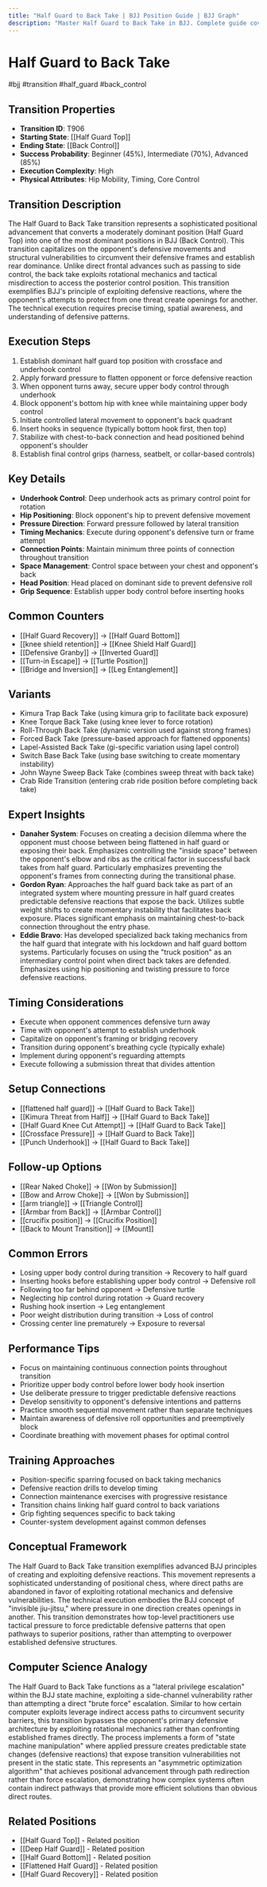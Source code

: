 ```yaml
---
title: "Half Guard to Back Take | BJJ Position Guide | BJJ Graph"
description: "Master Half Guard to Back Take in BJJ. Complete guide covering setup, control, escapes, and transitions."
---
```




<!-- Schema Markup for SEO -->
<script type="application/ld+json">
{
  "@context": "https://schema.org",
  "@type": "FAQPage",
  "mainEntity": [
    {
      "@type": "Question",
      "name": "What happens if you make this mistake: Losing upper body control during transition?",
      "acceptedAnswer": {
        "@type": "Answer",
        "text": "This leads to: Recovery to half guard"
      }
    },
    {
      "@type": "Question",
      "name": "What happens if you make this mistake: Inserting hooks before establishing upper body control?",
      "acceptedAnswer": {
        "@type": "Answer",
        "text": "This leads to: Defensive roll"
      }
    },
    {
      "@type": "Question",
      "name": "What happens if you make this mistake: Following too far behind opponent?",
      "acceptedAnswer": {
        "@type": "Answer",
        "text": "This leads to: Defensive turtle"
      }
    },
    {
      "@type": "Question",
      "name": "What happens if you make this mistake: Neglecting hip control during rotation?",
      "acceptedAnswer": {
        "@type": "Answer",
        "text": "This leads to: Guard recovery"
      }
    },
    {
      "@type": "Question",
      "name": "What happens if you make this mistake: Rushing hook insertion?",
      "acceptedAnswer": {
        "@type": "Answer",
        "text": "This leads to: Leg entanglement"
      }
    }
  ]
}
</script>


<!-- Schema Markup for SEO -->
<script type="application/ld+json">
{
  "@context": "https://schema.org",
  "@type": "WebPage",
  "name": "Half Guard to Back Take",
  "description": "Master Half Guard to Back Take in BJJ. Complete guide covering setup, control, escapes, and transitions.",
  "url": "https://bjjgraph.com/positions/half-guard-to-back-take",
  "isPartOf": {
    "@type": "WebSite",
    "name": "BJJ Graph",
    "url": "https://bjjgraph.com"
  }
}
</script>


<script type="application/ld+json">
{
  "@context": "https://schema.org",
  "@type": "BreadcrumbList",
  "itemListElement": [
    {
      "@type": "ListItem",
      "position": 1,
      "name": "Home",
      "item": "https://bjjgraph.com/"
    },
    {
      "@type": "ListItem",
      "position": 2,
      "name": "Positions",
      "item": "https://bjjgraph.com/positions/"
    },
    {
      "@type": "ListItem",
      "position": 3,
      "name": "Half Guard to Back Take",
      "item": "https://bjjgraph.com/positions/half-guard-to-back-take"
    }
  ]
}
</script>


# Half Guard to Back Take
#bjj #transition #half_guard #back_control

## Transition Properties
- **Transition ID**: T906
- **Starting State**: [[Half Guard Top]]
- **Ending State**: [[Back Control]]
- **Success Probability**: Beginner (45%), Intermediate (70%), Advanced (85%)
- **Execution Complexity**: High
- **Physical Attributes**: Hip Mobility, Timing, Core Control

## Transition Description
The Half Guard to Back Take transition represents a sophisticated positional advancement that converts a moderately dominant position (Half Guard Top) into one of the most dominant positions in BJJ (Back Control). This transition capitalizes on the opponent's defensive movements and structural vulnerabilities to circumvent their defensive frames and establish rear dominance. Unlike direct frontal advances such as passing to side control, the back take exploits rotational mechanics and tactical misdirection to access the posterior control position. This transition exemplifies BJJ's principle of exploiting defensive reactions, where the opponent's attempts to protect from one threat create openings for another. The technical execution requires precise timing, spatial awareness, and understanding of defensive patterns.

## Execution Steps
1. Establish dominant half guard top position with crossface and underhook control
2. Apply forward pressure to flatten opponent or force defensive reaction
3. When opponent turns away, secure upper body control through underhook
4. Block opponent's bottom hip with knee while maintaining upper body control
5. Initiate controlled lateral movement to opponent's back quadrant
6. Insert hooks in sequence (typically bottom hook first, then top)
7. Stabilize with chest-to-back connection and head positioned behind opponent's shoulder
8. Establish final control grips (harness, seatbelt, or collar-based controls)

## Key Details
- **Underhook Control**: Deep underhook acts as primary control point for rotation
- **Hip Positioning**: Block opponent's hip to prevent defensive movement
- **Pressure Direction**: Forward pressure followed by lateral transition
- **Timing Mechanics**: Execute during opponent's defensive turn or frame attempt
- **Connection Points**: Maintain minimum three points of connection throughout transition
- **Space Management**: Control space between your chest and opponent's back
- **Head Position**: Head placed on dominant side to prevent defensive roll
- **Grip Sequence**: Establish upper body control before inserting hooks

## Common Counters
- [[Half Guard Recovery]] → [[Half Guard Bottom]]
- [[knee shield retention]] → [[Knee Shield Half Guard]]
- [[Defensive Granby]] → [[Inverted Guard]]
- [[Turn-in Escape]] → [[Turtle Position]]
- [[Bridge and Inversion]] → [[Leg Entanglement]]

## Variants
- Kimura Trap Back Take (using kimura grip to facilitate back exposure)
- Knee Torque Back Take (using knee lever to force rotation)
- Roll-Through Back Take (dynamic version used against strong frames)
- Forced Back Take (pressure-based approach for flattened opponents)
- Lapel-Assisted Back Take (gi-specific variation using lapel control)
- Switch Base Back Take (using base switching to create momentary instability)
- John Wayne Sweep Back Take (combines sweep threat with back take)
- Crab Ride Transition (entering crab ride position before completing back take)

## Expert Insights
- **Danaher System**: Focuses on creating a decision dilemma where the opponent must choose between being flattened in half guard or exposing their back. Emphasizes controlling the "inside space" between the opponent's elbow and ribs as the critical factor in successful back takes from half guard. Particularly emphasizes preventing the opponent's frames from connecting during the transitional phase.
- **Gordon Ryan**: Approaches the half guard back take as part of an integrated system where mounting pressure in half guard creates predictable defensive reactions that expose the back. Utilizes subtle weight shifts to create momentary instability that facilitates back exposure. Places significant emphasis on maintaining chest-to-back connection throughout the entry phase.
- **Eddie Bravo**: Has developed specialized back taking mechanics from the half guard that integrate with his lockdown and half guard bottom systems. Particularly focuses on using the "truck position" as an intermediary control point when direct back takes are defended. Emphasizes using hip positioning and twisting pressure to force defensive reactions.

## Timing Considerations
- Execute when opponent commences defensive turn away
- Time with opponent's attempt to establish underhook
- Capitalize on opponent's framing or bridging recovery
- Transition during opponent's breathing cycle (typically exhale)
- Implement during opponent's reguarding attempts
- Execute following a submission threat that divides attention

## Setup Connections
- [[flattened half guard]] → [[Half Guard to Back Take]]
- [[Kimura Threat from Half]] → [[Half Guard to Back Take]]
- [[Half Guard Knee Cut Attempt]] → [[Half Guard to Back Take]]
- [[Crossface Pressure]] → [[Half Guard to Back Take]]
- [[Punch Underhook]] → [[Half Guard to Back Take]]

## Follow-up Options
- [[Rear Naked Choke]] → [[Won by Submission]]
- [[Bow and Arrow Choke]] → [[Won by Submission]]
- [[arm triangle]] → [[Triangle Control]]
- [[Armbar from Back]] → [[Armbar Control]]
- [[crucifix position]] → [[Crucifix Position]]
- [[Back to Mount Transition]] → [[Mount]]

## Common Errors
- Losing upper body control during transition → Recovery to half guard
- Inserting hooks before establishing upper body control → Defensive roll
- Following too far behind opponent → Defensive turtle
- Neglecting hip control during rotation → Guard recovery
- Rushing hook insertion → Leg entanglement
- Poor weight distribution during transition → Loss of control
- Crossing center line prematurely → Exposure to reversal

## Performance Tips
- Focus on maintaining continuous connection points throughout transition
- Prioritize upper body control before lower body hook insertion
- Use deliberate pressure to trigger predictable defensive reactions
- Develop sensitivity to opponent's defensive intentions and patterns
- Practice smooth sequential movement rather than separate techniques
- Maintain awareness of defensive roll opportunities and preemptively block
- Coordinate breathing with movement phases for optimal control

## Training Approaches
- Position-specific sparring focused on back taking mechanics
- Defensive reaction drills to develop timing
- Connection maintenance exercises with progressive resistance
- Transition chains linking half guard control to back variations
- Grip fighting sequences specific to back taking
- Counter-system development against common defenses

## Conceptual Framework
The Half Guard to Back Take transition exemplifies advanced BJJ principles of creating and exploiting defensive reactions. This movement represents a sophisticated understanding of positional chess, where direct paths are abandoned in favor of exploiting rotational mechanics and defensive vulnerabilities. The technical execution embodies the BJJ concept of "invisible jiu-jitsu," where pressure in one direction creates openings in another. This transition demonstrates how top-level practitioners use tactical pressure to force predictable defensive patterns that open pathways to superior positions, rather than attempting to overpower established defensive structures.

## Computer Science Analogy
The Half Guard to Back Take functions as a "lateral privilege escalation" within the BJJ state machine, exploiting a side-channel vulnerability rather than attempting a direct "brute force" escalation. Similar to how certain computer exploits leverage indirect access paths to circumvent security barriers, this transition bypasses the opponent's primary defensive architecture by exploiting rotational mechanics rather than confronting established frames directly. The process implements a form of "state machine manipulation" where applied pressure creates predictable state changes (defensive reactions) that expose transition vulnerabilities not present in the static state. This represents an "asymmetric optimization algorithm" that achieves positional advancement through path redirection rather than force escalation, demonstrating how complex systems often contain indirect pathways that provide more efficient solutions than obvious direct routes.

## Related Positions

- [[Half Guard Top]] - Related position
- [[Deep Half Guard]] - Related position
- [[Half Guard Bottom]] - Related position
- [[Flattened Half Guard]] - Related position
- [[Half Guard Recovery]] - Related position


